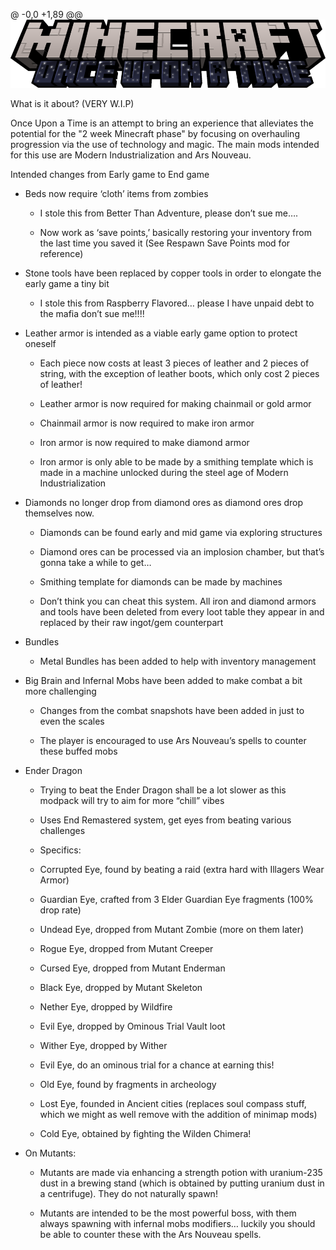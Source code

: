 @ -0,0 +1,89 @@
![Enter image alt description](https://github.com/seymourimadeit/once-upon-a-time-modpack/blob/main/kZo_Image_1.png)

What is it about? (VERY W.I.P)

Once Upon a Time is an attempt to bring an experience that alleviates the potential for the "2 week Minecraft phase" by focusing on overhauling progression via the use of technology and magic. The main mods intended for this use are Modern Industrialization and Ars Nouveau.

Intended changes from Early game to End game

- Beds now require ‘cloth’ items from zombies

  - I stole this from Better Than Adventure, please don’t sue me….

  - Now work as ‘save points,’ basically restoring your inventory from the last time you saved it (See Respawn Save Points mod for reference)

- Stone tools have been replaced by copper tools in order to elongate the early game a tiny bit

  - I stole this from Raspberry Flavored… please I have unpaid debt to the mafia don’t sue me!!!!

- Leather armor is intended as a viable early game option to protect oneself

  - Each piece now costs at least 3 pieces of leather and 2 pieces of string, with the exception of leather boots, which only cost 2 pieces of leather!

  - Leather armor is now required for making chainmail or gold armor

  - Chainmail armor is now required to make iron armor

  - Iron armor is now required to make diamond armor

  - Iron armor is only able to be made by a smithing template which is made in a machine unlocked during the steel age of Modern Industrialization

- Diamonds no longer drop from diamond ores as diamond ores drop themselves now.

  - Diamonds can be found early and mid game via exploring structures

  - Diamond ores can be processed via an implosion chamber, but that’s gonna take a while to get…

  - Smithing template for diamonds can be made by machines

  - Don’t think you can cheat this system. All iron and diamond armors and tools have been deleted from every loot table they appear in and replaced by their raw ingot/gem counterpart

- Bundles

  - Metal Bundles has been added to help with inventory management

- Big Brain and Infernal Mobs have been added to make combat a bit more challenging
  
  - Changes from the combat snapshots have been added in just to even the scales

  - The player is encouraged to use Ars Nouveau’s spells to counter these buffed mobs

- Ender Dragon

  - Trying to beat the Ender Dragon shall be a lot slower as this modpack will try to aim for more “chill” vibes

  - Uses End Remastered system, get eyes from beating various challenges

  - Specifics:

  - Corrupted Eye, found by beating a raid (extra hard with Illagers Wear Armor)

  - Guardian Eye, crafted from 3 Elder Guardian Eye fragments (100% drop rate)

  -  Undead Eye, dropped from Mutant Zombie (more on them later)

  - Rogue Eye, dropped from Mutant Creeper

  - Cursed Eye, dropped from Mutant Enderman

  - Black Eye, dropped by Mutant Skeleton

  - Nether Eye, dropped by Wildfire

  - Evil Eye, dropped by Ominous Trial Vault loot

  - Wither Eye, dropped by Wither

  - Evil Eye, do an ominous trial for a chance at earning this!

  - Old Eye, found by fragments in archeology

  - Lost Eye, founded in Ancient cities (replaces soul compass stuff, which we might as well remove with the addition of minimap mods)
  
  - Cold Eye, obtained by fighting the Wilden Chimera!

- On Mutants:

  - Mutants are made via enhancing a strength potion with uranium-235 dust in a brewing stand (which is obtained by putting uranium dust in a centrifuge). They do not naturally spawn!

  - Mutants are intended to be the most powerful boss, with them always spawning with infernal mobs modifiers… luckily you should be able to counter these with the Ars Nouveau spells.
